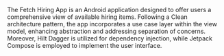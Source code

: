 The Fetch Hiring App is an Android application designed to offer users a comprehensive view of available hiring items. Following a Clean architecture pattern, the app incorporates a use case layer within the view model, enhancing abstraction and addressing separation of concerns. Moreover, Hilt Dagger is utilized for dependency injection, while Jetpack Compose is employed to implement the user interface.
